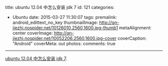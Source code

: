 title: ubuntu 12.04 中怎么安装 jdk 7
id: 121
categories:
  - Ubuntu
date: 2015-03-27 11:30:07
tags:
premalink: android_edittext_no_key
thumbnailImage: http://qn-jiezhi.nospider.net/10126010,2560,1600.jpg-thumb1
metaAlignment: center
coverImage: http://qn-jiezhi.nospider.net/10052206,2560,1600.jpg-cover
coverCaption: "Android"
coverMeta: out
photos:
comments: true
---

[ubuntu 12.04 中怎么安装 jdk 7](http://www.maybe520.net/blog/1007/).
